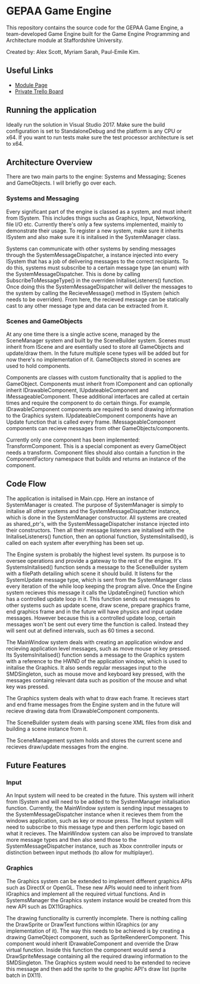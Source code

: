 # GEPAA Game Engine #

This repository contains the source code for the GEPAA Game Engine, a team-developed Game Engine built for the 
Game Engine Programming and Architecture module at Staffordshire University. 

Created by: Alex Scott, Myriam Sarah, Paul-Emile Kim.

## Useful Links ##

* [Module Page](http://www.staffs.ac.uk/current/student/modules/showmodule.php?code=COSE70635)
* [Private Trello Board](https://trello.com/b/jZPgM3R2/gepaa-group-1)

## Running the application ##
Ideally run the solution in Visual Studio 2017. Make sure the build configuration is set to StandaloneDebug
and the platform is any CPU or x64. If you want to run tests make sure the test processor architecture is
set to x64.

## Architecture Overview ##
There are two main parts to the engine: Systems and Messaging; Scenes and GameObjects. 
I will briefly go over each.

### Systems and Messaging ###
Every significant part of the engine is classed as a system, and must inherit from ISystem. 
This includes things suchs as Graphics, Input, Networking, file I/O etc. Currently there's only a 
few systems implemented, mainly to demonstrate their usage. To register a new system, make sure it 
inherits ISystem and also make sure it is initalised in the SystemManager class. 

Systems can communicate with other systems by sending messages through the SystemMessageDispatcher, a 
instance injected into every ISystem that has a job of delivering messages to the correct recipiants. 
To do this, systems must subscribe to a certain message type (an enum) with the SystemMessageDispatcher. 
This is done by calling SubscribeToMessageType() in the overriden InitaliseListeners() function.
Once doing this the SystemMessageDispatcher will deliver the messages to the system by calling the RecieveMessage() 
method in ISystem (which needs to be overriden). From here, the recieved message can be statically cast 
to any other message type and data can be extracted from it.

### Scenes and GameObjects ###
At any one time there is a single active scene, managed by the SceneManager system and built by the 
SceneBuilder system. Scenes must inherit from IScene and are esentially used to store all GameObjects 
and update/draw them. In the future multiple scene types will be added but for now there's no implementation
of it. GameObjects stored in scenes are used to hold components. 

Components are classes with custom functionality that is applied to the GameObject. Components must inherit 
from IComponent and can optionally inherit IDrawableComponent, IUpdateableComponent and IMessageableComponent. 
These additional interfaces are called at certain times and require the component to do certain things. 
For example, IDrawableComponent components are required to send drawing information to the Graphics system. 
IUpdateableComponent components have an Update function  that is called every frame. 
IMessageableComponent components can recieve messages from other GameObjects/components. 

Currently only one component has been implemented: TransformComponent. This is a special component as 
every GameObject needs a transform. Component files should also contain a function in the 
ComponentFactory namespace that builds and returns an instance of the component.

## Code Flow ##
The application is initalised in Main.cpp. Here an instance of SystemManager is created. The purpose
of SystemManager is simply to initalise all other systems and the SystemMessageDispatcher instance, 
which is done in the SystemManager constructor. All systems are created as shared_ptr's, with the 
SystemMessageDispatcher instance injected into their constructors. Then all their message listeners 
are initalised with the InitaliseListeners() function, then an optional function, SystemsInitalised(), 
is called on each system after everything has been set up. 

The Engine system is probably the highest level system. Its purpose is to oversee operations
and provide a gateway to the rest of the engine. It's SystemsInitalised() function sends a message to
the SceneBuilder system with a filePath detailing which scene it should build. It listens for the
SystemUpdate message type, which is sent from the SystemManager class every iteration of the while loop
keeping the program alive. Once the Engine system recieves this message it calls the UpdateEngine() 
function which has a controlled update loop in it. This function sends out messages to other systems
such as update scene, draw scene, prepare graphics frame, end graphics frame and in the future will
have physics and input update messages. However because this is a controlled update loop, certain messages
won't be sent out every time the function is called. Instead they will sent out at defined intervals, such
as 60 times a second. 

The MainWindow system deals with creating an application window and recieving application level messages,
such as move mouse or key pressed. Its SystemsInitalised() function sends a message to the Graphics
system with a reference to the HWND of the application window, which is used to initalise the Graphics. 
It also sends regular messages input to the SMDSingleton, such as mouse move and keyboard key pressed, with
the messages containg relevant data such as position of the mouse and what key was pressed.

The Graphics system deals with what to draw each frame. It recieves start and end frame messages from
the Engine system and in the future will recieve drawing data from IDrawableComponent components.

The SceneBuilder system deals with parsing scene XML files from disk and building a scene instance from it.

The SceneManagement system holds and stores the current scene and recieves draw/update messages from the engine.

## Future Features ##
### Input ###
An Input system will need to be created in the future. This system will inherit from ISystem and will need to
be added to the SystemManager initalisation function. Currently, the MainWindow system is sending input messages
to the SystemMessageDispatcher instance when it recieves them from the windows application, 
such as key or mouse press. The Input system will need to subscribe to this message type and then 
perform logic based on what it recieves. The MainWindow system can also be improved to translate 
more message types and then also send those to the SystemMessageDispatcher instance, such as Xbox conntroller 
inputs or distinction between input methods (to allow for multiplayer).

### Graphics ###
The Graphics system can be extended to implement different graphics APIs such as DirectX or OpenGL. These new
APIs would need to inherit from IGraphics and implement all the required virtual functions. And in SystemsManager
the Graphics system instance would be created from this new API such as DX11Graphics.

The drawing functionality is currently incomplete. There is nothing calling the DrawSprite or DrawText functions
within IGraphics (or any implementation of it). The way this needs to be achieved is by creating a drawing
GameObject component, such as SpriteRendererComponent. This component would inherit IDrawableComponent and override
the Draw virtual function. Inside this function the component would send a DrawSpriteMessage containing
all the required drawing information to the SMDSingleton. The Graphics system would need to be extended 
to recieve this message and then add the sprite to the graphic API's draw list (sprite batch in DX11).